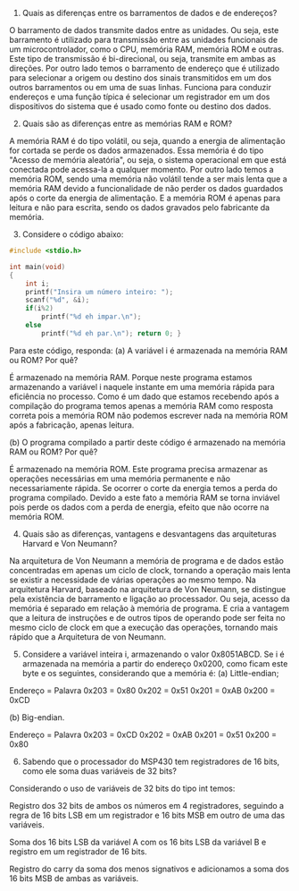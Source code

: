 1.	Quais as diferenças entre os barramentos de dados e de endereços?

O barramento de dados transmite dados entre as unidades. Ou seja, este barramento é utilizado para transmissão entre as unidades funcionais de um microcontrolador, como o CPU, memória RAM, memória ROM e outras. Este tipo de transmissão é bi-direcional, ou seja, transmite em ambas as direções. Por outro lado temos o barramento de endereço que é utilizado para selecionar a origem ou destino dos sinais transmitidos em um dos outros barramentos ou em uma de suas linhas. Funciona para conduzir endereços e uma função típica é selecionar um registrador em um dos dispositivos do sistema que é usado como fonte ou destino dos dados.

2.  Quais são as diferenças entre as memórias RAM e ROM?

A memória RAM é do tipo volátil, ou seja, quando a energia de alimentação for cortada se perde os dados armazenados. Essa memória é do tipo "Acesso de memória aleatória", ou seja, o sistema operacional em que está conectada pode acessa-la a qualquer momento. Por outro lado temos a memória ROM, sendo uma memória não volátil tende a ser mais lenta que a memória RAM devido a funcionalidade de não perder os dados guardados após o corte da energia de alimentação. E a memória ROM é apenas para leitura e não para escrita, sendo os dados gravados pelo fabricante da memória.

3.  Considere o código abaixo:
```C
#include <stdio.h>

int main(void)
{
	int i;
	printf("Insira um número inteiro: ");
	scanf("%d", &i);
	if(i%2)
		printf("%d eh impar.\n");
	else
		printf("%d eh par.\n"); return 0; }
```

Para este código, responda: (a) A variável i é armazenada na memória RAM ou ROM? Por quê?

É armazenado na memória RAM. Porque neste programa estamos armazenando a variável i naquele instante em uma memória rápida para eficiência no processo. Como é um dado que estamos recebendo após a compilação do programa temos apenas a memória RAM como resposta correta pois a memória ROM não podemos escrever nada na memória ROM após a fabricação, apenas leitura.

(b) O programa compilado a partir deste código é armazenado na memória RAM ou ROM? Por quê?

É armazenado na memória ROM. Este programa precisa armazenar as operações necessárias em uma memória permanente e não necessariamente rápida. Se ocorrer o corte da energia temos a perda do programa compilado. Devido a este fato a memória RAM se torna inviável pois perde os dados com a perda de energia, efeito que não ocorre na memória ROM.

4. Quais são as diferenças, vantagens e desvantagens das arquiteturas Harvard e Von Neumann?

Na arquitetura de Von Neumann a memória de programa e de dados estão concentradas em apenas um ciclo de clock, tornando a operação mais lenta se existir a necessidade de várias operações ao mesmo tempo. Na arquitetura Harvard, baseado na arquitetura de Von Neumann, se distingue pela existência de barramento e ligação ao processador. Ou seja, acesso da memória é separado em relação à memória de programa. E cria a vantagem que a leitura de instruções e de outros tipos de operando pode ser feita no mesmo ciclo de clock em que a execução das operações, tornando mais rápido que a Arquitetura de von Neumann.

5. Considere a variável inteira i, armazenando o valor 0x8051ABCD. Se i é armazenada na memória a partir do endereço 0x0200, como ficam este byte e os seguintes, considerando que a memória é: (a) Little-endian;

Endereço = Palavra
0x203 = 0x80
0x202 = 0x51
0x201 = 0xAB
0x200 = 0xCD

(b) Big-endian.

Endereço = Palavra
0x203 = 0xCD
0x202 = 0xAB
0x201 = 0x51
0x200 = 0x80

6. Sabendo que o processador do MSP430 tem registradores de 16 bits, como ele soma duas variáveis de 32 bits?

Considerando o uso de variáveis de 32 bits do tipo int temos:

Registro dos 32 bits de ambos os números em 4 registradores, seguindo a regra de 16 bits LSB em um registrador e 16 bits MSB em outro de uma das variáveis.

Soma dos 16 bits LSB da variável A com os 16 bits LSB da variável B e registro em um registrador de 16 bits.

Registro do carry da soma dos menos signativos e adicionamos a soma dos 16 bits MSB de ambas as variáveis.
